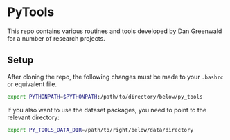 # PyTools

This repo contains various routines and tools developed by Dan Greenwald for a number of research projects.

## Setup

After cloning the repo, the following changes must be made to your `.bashrc` or equivalent file.

```bash
export PYTHONPATH=$PYTHONPATH:/path/to/directory/below/py_tools
```

If you also want to use the dataset packages, you need to point to the relevant directory:

```bash
export PY_TOOLS_DATA_DIR=/path/to/right/below/data/directory
```
